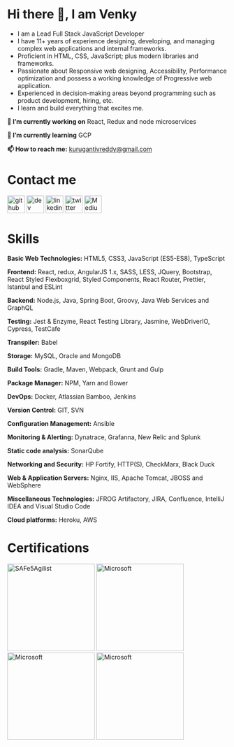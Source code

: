# Hi there 👋, I am Venky

- I am a Lead Full Stack JavaScript Developer
- I have 11+ years of experience designing, developing, and managing complex web applications and internal frameworks.
- Proficient in HTML, CSS, JavaScript; plus modern libraries and frameworks.
- Passionate about Responsive web designing, Accessibility, Performance optimization and possess a working knowledge of Progressive web application.
- Experienced in decision-making areas beyond programming such as product development, hiring, etc.
- I learn and build everything that excites me.

**🔭 I’m currently working on** React, Redux and node microservices

**🌱 I’m currently learning** GCP

**📫 How to reach me:** kurugantivreddy@gmail.com

# Contact me

[<img src='https://img.icons8.com/color/2x/github--v1.png' alt='github' height='40'>](https://github.com/venkykuruganti) [<img src='https://cdn.jsdelivr.net/npm/simple-icons@3.0.1/icons/dev-dot-to.svg' alt='dev' height='40'>](https://dev.to/venkykuruganti) [<img src='https://img.icons8.com/color/2x/linkedin.png' alt='linkedin' height='40'>](https://www.linkedin.com/in/venkateswarlukuruganti/) [<img src='https://img.icons8.com/color/2x/twitter.png' alt='twitter' height='40'>](https://twitter.com/VenkyKuruganti) [<img src='https://img.icons8.com/color/2x/medium-logo.png' alt='Medium' height='40'>](https://venkykuruganti.medium.com/) 



# Skills

**Basic Web Technologies:** HTML5, CSS3, JavaScript (ES5-ES8), TypeScript

**Frontend:** React, redux, AngularJS 1.x, SASS, LESS, JQuery, Bootstrap, React Styled Flexboxgrid, Styled Components, React Router, Prettier, Istanbul and ESLint

**Backend:** Node.js, Java, Spring Boot, Groovy, Java Web Services and GraphQL

**Testing:** Jest & Enzyme, React Testing Library, Jasmine, WebDriverIO, Cypress, TestCafe

**Transpiler:** Babel

**Storage:** MySQL, Oracle and MongoDB

**Build Tools:** Gradle, Maven, Webpack, Grunt and Gulp

**Package Manager:** NPM, Yarn and Bower

**DevOps:** Docker, Atlassian Bamboo, Jenkins

**Version Control:** GIT, SVN

**Configuration Management:** Ansible

**Monitoring & Alerting:** Dynatrace, Grafanna, New Relic and Splunk

**Static code analysis:** SonarQube

**Networking and Security:** HP Fortify, HTTP(S), CheckMarx, Black Duck

**Web & Application Servers:** Nginx, IIS, Apache Tomcat, JBOSS and WebSphere

**Miscellaneous Technologies:** JFROG Artifactory, JIRA, Confluence, IntelliJ IDEA and Visual Studio Code

**Cloud platforms:** Heroku, AWS

# Certifications

[<img src='https://images.credly.com/images/969ca68c-6793-4ebc-b35a-1d2663ad3c26/cert_mark_SA_badge_large_300px.png' alt='SAFe5Agilist'  width="200" height="200">](https://www.credly.com/badges/992eb039-7597-4062-a23c-80334937a284?source=linked_in_profile)
[<img src='https://i0.wp.com/blogs.perficient.com/files/2015/04/Special_ProgHTML5_Blk_250x186.png?ssl=1' alt='Microsoft'  width="200" height="200">](https://www.credly.com/badges/32e97235-6bfc-416d-982a-35536f3300ca)
[<img src='https://s3.amazonaws.com/coursera_assets/meta_images/generated/CERTIFICATE_LANDING_PAGE/CERTIFICATE_LANDING_PAGE~UBL48J73AMTC/CERTIFICATE_LANDING_PAGE~UBL48J73AMTC.jpeg' alt='Microsoft'  width="200" height="200">](https://www.coursera.org/account/accomplishments/verify/UBL48J73AMTC)
[<img src='https://s3.amazonaws.com/coursera_assets/meta_images/generated/CERTIFICATE_LANDING_PAGE/CERTIFICATE_LANDING_PAGE~C5A49MV7HWUN/CERTIFICATE_LANDING_PAGE~C5A49MV7HWUN.jpeg' alt='Microsoft'  width="200" height="200">](https://www.coursera.org/account/accomplishments/verify/C5A49MV7HWUN)
